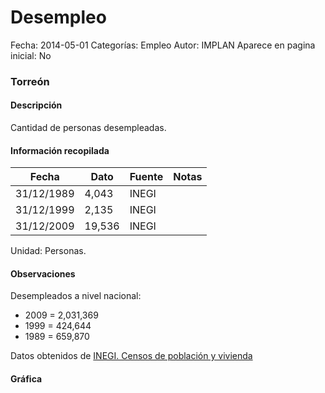 Desempleo
=====

Fecha: 2014-05-01
Categorías: Empleo
Autor: IMPLAN
Aparece en pagina inicial: No

### Torreón

#### Descripción

Cantidad de personas desempleadas.

<!-- break -->

#### Información recopilada

<table class="table table-hover table-bordered matriz">
  <thead>
    <tr><th>Fecha</th><th>Dato</th><th>Fuente</th><th>Notas</th></tr>
  </thead>
  <tbody>
    <tr><td class="centrado">31/12/1989</td><td class="derecha">4,043</td><td>INEGI</td><td></td></tr>
    <tr><td class="centrado">31/12/1999</td><td class="derecha">2,135</td><td>INEGI</td><td></td></tr>
    <tr><td class="centrado">31/12/2009</td><td class="derecha">19,536</td><td>INEGI</td><td></td></tr>
  </tbody>
</table>

Unidad: Personas.

#### Observaciones

Desempleados a nivel nacional:

- 2009 = 2,031,369
- 1999 = 424,644
- 1989 = 659,870


Datos obtenidos de [INEGI. Censos de población y vivienda](http://www.inegi.org.mx/sistemas/consulta_resultados/iter2010.aspx?c=27329&s=est)

#### Gráfica

<div id="Morrislpnopccz" class="grafica"></div>
  <script>
  new Morris.Line({
    element: 'Morrislpnopccz',
    data: [
      { fecha: '1989-12-31', dato: 4043 },
      { fecha: '1999-12-31', dato: 2135 },
      { fecha: '2009-12-31', dato: 19536 }
    ],
    xkey: 'fecha',
    ykeys: ['dato'],
    labels: ['Dato'],
    lineColors: ['#FF5B02'],
    xLabelFormat: function(d) {
      return d.getDate()+'/'+(d.getMonth()+1)+'/'+d.getFullYear();
    },
    dateFormat: function (ts) {
      var d = new Date(ts);
      return d.getDate() + '/' + (d.getMonth() + 1) + '/' + d.getFullYear();
    }
  });
  </script>
